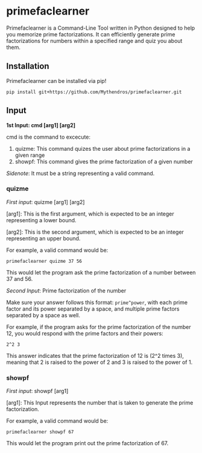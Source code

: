 # primefaclearner
Primefaclearner is a Command-Line Tool written in Python designed to help you memorize prime factorizations. It can efficiently generate prime factorizations for numbers within a specified range and quiz you about them.

## Installation
Primefaclearner can be installed via pip!
```
pip install git+https://github.com/Mythendros/primefaclearner.git

```

## Input
**1st Input: cmd [arg1] [arg2]**

cmd is the command to excecute:

1. quizme: This command quizes the user about prime factorizations in a given range
2. showpf: This command gives the prime factorization of a given number

*Sidenote*: It must be a string representing a valid command.

### quizme
*First input*: quizme [arg1] [arg2]

[arg1]: This is the first argument, which is expected to be an integer representing a lower bound.

[arg2]: This is the second argument, which is expected to be an integer representing an upper bound. 

For example, a valid command would be:

```
primefaclearner quizme 37 56
```
This would let the program ask the prime factorization of a number between 37 and 56.

*Second Input*: Prime factorization of the number

Make sure your answer follows this format: `prime^power`, with each prime factor and its power separated by a space, and multiple prime factors separated by a space as well.

For example, if the program asks for the prime factorization of the number 12, you would respond with the prime factors and their powers:

```
2^2 3
```

This answer indicates that the prime factorization of 12 is \(2^2 times 3\), meaning that 2 is raised to the power of 2 and 3 is raised to the power of 1. 

### showpf
*First input*: showpf [arg1]

[arg1]: This Input represents the number that is taken to generate the prime factorization.

For example, a valid command would be:

```
primefaclearner showpf 67
```
This would let the program print out the prime factorization of 67.
